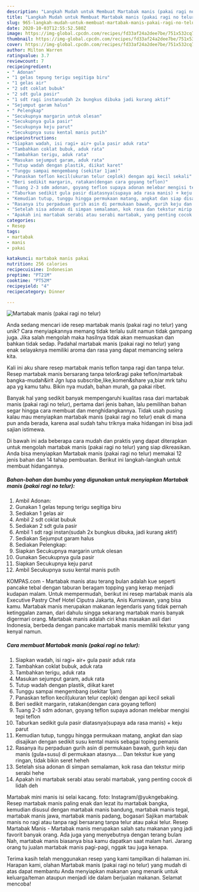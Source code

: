 ```yaml
---
description: "Langkah Mudah untuk Membuat Martabak manis (pakai ragi no telur) Anti Gagal"
title: "Langkah Mudah untuk Membuat Martabak manis (pakai ragi no telur) Anti Gagal"
slug: 965-langkah-mudah-untuk-membuat-martabak-manis-pakai-ragi-no-telur-anti-gagal
date: 2020-10-03T12:55:52.580Z
image: https://img-global.cpcdn.com/recipes/fd33af24a2dee7be/751x532cq70/martabak-manis-pakai-ragi-no-telur-foto-resep-utama.jpg
thumbnail: https://img-global.cpcdn.com/recipes/fd33af24a2dee7be/751x532cq70/martabak-manis-pakai-ragi-no-telur-foto-resep-utama.jpg
cover: https://img-global.cpcdn.com/recipes/fd33af24a2dee7be/751x532cq70/martabak-manis-pakai-ragi-no-telur-foto-resep-utama.jpg
author: Milton Warren
ratingvalue: 3.7
reviewcount: 7
recipeingredient:
- " Adonan"
- "1 gelas tepung terigu segitiga biru"
- "1 gelas air"
- "2 sdt coklat bubuk"
- "2 sdt gula pasir"
- "1 sdt ragi instansudah 2x bungkus dibuka jadi kurang aktif"
- "Sejumput garam halus"
- " Pelengkap"
- "Secukupnya margarin untuk olesan"
- "Secukupnya gula pasir"
- "Secukupnya keju parut"
- "Secukupnya susu kental manis putih"
recipeinstructions:
- "Siapkan wadah, isi ragi+ air+ gula pasir aduk rata"
- "Tambahkan coklat bubuk, aduk rata"
- "Tambahkan terigu, aduk rata"
- "Masukan sejumput garam, aduk rata"
- "Tutup wadah dengan plastik, diikat karet"
- "Tunggu sampai mengembang (sekitar 1jam)"
- "Panaskan teflon kecil(ukuran telur ceplok) dengan api kecil sekali"
- "Beri sedikit margarin, ratakan(dengan cara goyang teflon)"
- "Tuang 2-3 sdm adonan, goyang teflon supaya adonan melebar mengisi tepi teflon"
- "Taburkan sedikit gula pasir diatasnya(supaya ada rasa manis) + keju parut"
- "Kemudian tutup, tunggu hingga permukaan matang, angkat dan siap disajikan dengan sedikit susu kental manis sebagai toping pemanis"
- "Rasanya itu perpaduan gurih asin di permukaan bawah, gurih keju dan manis (gula+susu) di permukaan atasnya.... Dan tekstur kue yang ringan, tidak bikin seret heheh"
- "Setelah sisa adonan di simpan semalaman, kok rasa dan tekstur mirip serabi hehe"
- "Apakah ini martabak serabi atau serabi martabak, yang penting cocok di lidah deh"
categories:
- Resep
tags:
- martabak
- manis
- pakai

katakunci: martabak manis pakai 
nutrition: 256 calories
recipecuisine: Indonesian
preptime: "PT21M"
cooktime: "PT52M"
recipeyield: "4"
recipecategory: Dinner

---
```



![Martabak manis (pakai ragi no telur)](https://img-global.cpcdn.com/recipes/fd33af24a2dee7be/751x532cq70/martabak-manis-pakai-ragi-no-telur-foto-resep-utama.jpg)

Anda sedang mencari ide resep martabak manis (pakai ragi no telur) yang unik? Cara menyiapkannya memang tidak terlalu sulit namun tidak gampang juga. Jika salah mengolah maka hasilnya tidak akan memuaskan dan bahkan tidak sedap. Padahal martabak manis (pakai ragi no telur) yang enak selayaknya memiliki aroma dan rasa yang dapat memancing selera kita.

Kali ini aku share resep martabak manis teflon tanpa ragi dan tanpa telur. Resep martabak manis bersarang tanpa telor&amp;ragi pake teflon/martabak bangka-mudah&amp;irit Jgn lupa subscribe,like,komen&amp;share ya,biar mrk tahu apa yg kamu tahu. Bikin nya mudah, bahan murah, ga pakai ribet.

Banyak hal yang sedikit banyak mempengaruhi kualitas rasa dari martabak manis (pakai ragi no telur), pertama dari jenis bahan, lalu pemilihan bahan segar hingga cara membuat dan menghidangkannya. Tidak usah pusing kalau mau menyiapkan martabak manis (pakai ragi no telur) enak di mana pun anda berada, karena asal sudah tahu triknya maka hidangan ini bisa jadi sajian istimewa.


Di bawah ini ada beberapa cara mudah dan praktis yang dapat diterapkan untuk mengolah martabak manis (pakai ragi no telur) yang siap dikreasikan. Anda bisa menyiapkan Martabak manis (pakai ragi no telur) memakai 12 jenis bahan dan 14 tahap pembuatan. Berikut ini langkah-langkah untuk membuat hidangannya.

<!--inarticleads1-->

##### Bahan-bahan dan bumbu yang digunakan untuk menyiapkan Martabak manis (pakai ragi no telur):

1. Ambil  Adonan:
1. Gunakan 1 gelas tepung terigu segitiga biru
1. Sediakan 1 gelas air
1. Ambil 2 sdt coklat bubuk
1. Sediakan 2 sdt gula pasir
1. Ambil 1 sdt ragi instan(sudah 2x bungkus dibuka, jadi kurang aktif)
1. Sediakan Sejumput garam halus
1. Sediakan  Pelengkap:
1. Siapkan Secukupnya margarin untuk olesan
1. Gunakan Secukupnya gula pasir
1. Siapkan Secukupnya keju parut
1. Ambil Secukupnya susu kental manis putih


KOMPAS.com - Martabak manis atau terang bulan adalah kue seperti pancake tebal dengan taburan beragam topping yang kerap menjadi kudapan malam. Untuk mempermudah, berikut ini resep martabak manis ala Executive Pastry Chef Hotel Ciputra Jakarta, Anis Kurniawan, yang bisa kamu. Martabak manis merupakan makanan legendaris yang tidak pernah ketinggalan zaman, dari dahulu singga sekarang martabak manis banyak digermari orang. Martabak manis adalah ciri khas masakan asli dari Indonesia, berbeda dengan pancake martabak manis memiliki tekstur yang kenyal namun. 

<!--inarticleads2-->

##### Cara membuat Martabak manis (pakai ragi no telur):

1. Siapkan wadah, isi ragi+ air+ gula pasir aduk rata
1. Tambahkan coklat bubuk, aduk rata
1. Tambahkan terigu, aduk rata
1. Masukan sejumput garam, aduk rata
1. Tutup wadah dengan plastik, diikat karet
1. Tunggu sampai mengembang (sekitar 1jam)
1. Panaskan teflon kecil(ukuran telur ceplok) dengan api kecil sekali
1. Beri sedikit margarin, ratakan(dengan cara goyang teflon)
1. Tuang 2-3 sdm adonan, goyang teflon supaya adonan melebar mengisi tepi teflon
1. Taburkan sedikit gula pasir diatasnya(supaya ada rasa manis) + keju parut
1. Kemudian tutup, tunggu hingga permukaan matang, angkat dan siap disajikan dengan sedikit susu kental manis sebagai toping pemanis
1. Rasanya itu perpaduan gurih asin di permukaan bawah, gurih keju dan manis (gula+susu) di permukaan atasnya.... Dan tekstur kue yang ringan, tidak bikin seret heheh
1. Setelah sisa adonan di simpan semalaman, kok rasa dan tekstur mirip serabi hehe
1. Apakah ini martabak serabi atau serabi martabak, yang penting cocok di lidah deh


Martabak mini manis isi selai kacang. foto: Instagram/@yukngebaking. Resep martabak manis paling enak dan lezat itu martabak bangka, kemudian disusul dengan martabak manis bandung, martabak manis tegal, martabak manis jawa, martabak manis padang, bogasari Sajikan martabak manis no ragi atau tanpa ragi bersarang tanpa telur atau pakai telur. Resep Martabak Manis - Martabak manis merupakan salah satu makanan yang jadi favorit banyak orang. Ada juga yang menyebutnya dengan terang bulan Nah, martabak manis biasanya bisa kamu dapatkan saat malam hari. Jarang orang tu jualan martabak manis pagi-pagi, nggak tau juga kenapa. 

Terima kasih telah menggunakan resep yang kami tampilkan di halaman ini. Harapan kami, olahan Martabak manis (pakai ragi no telur) yang mudah di atas dapat membantu Anda menyiapkan makanan yang menarik untuk keluarga/teman ataupun menjadi ide dalam berjualan makanan. Selamat mencoba!
